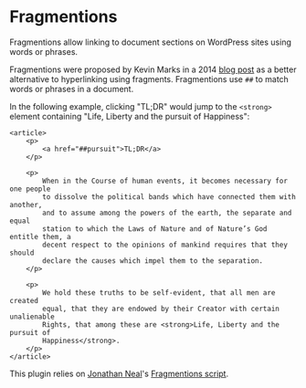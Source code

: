 # Fragmentions

Fragmentions allow linking to document sections on WordPress sites using words or phrases.

Fragmentions were proposed by Kevin Marks in a 2014 [blog post](http://www.kevinmarks.com/fragmentions.html) as a better alternative to hyperlinking using fragments.  Fragmentions use `##` to match words or phrases in a document.

In the following example, clicking "TL;DR" would jump to the `<strong>` element containing "Life, Liberty and the pursuit of Happiness":

```
<article>
    <p>
        <a href="##pursuit">TL;DR</a>
    </p>

    <p>
        When in the Course of human events, it becomes necessary for one people 
        to dissolve the political bands which have connected them with another, 
        and to assume among the powers of the earth, the separate and equal 
        station to which the Laws of Nature and of Nature’s God entitle them, a 
        decent respect to the opinions of mankind requires that they should 
        declare the causes which impel them to the separation.
    </p>

    <p>
        We hold these truths to be self-evident, that all men are created 
        equal, that they are endowed by their Creator with certain unalienable 
        Rights, that among these are <strong>Life, Liberty and the pursuit of 
        Happiness</strong>.
    </p>
</article>
```

This plugin relies on [Jonathan Neal](http://www.jonathantneal.com/)'s [Fragmentions script](https://github.com/chapmanu/fragmentions).